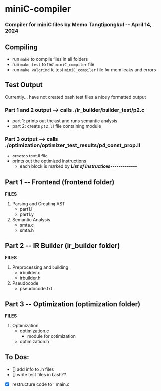 # miniC-compiler
### Compiler for miniC files by Memo Tangtipongkul -- April 14, 2024

## Compiling
- run `make` to compile files in all folders
- run `make test` to test `miniC_compiler` file
- run `make valgrind` to test `miniC_compiler` file for mem leaks and errors

## Test Output
Currently... have not created bash test files a nicely formatted output
### Part 1 and 2 output --> calls ./ir_builder/builder_test/p2.c
- part 1: prints out the ast and runs semantic analysis
- part 2: creats `pt2.ll` file containing module
### Part 3 output --> calls ./optimization/optimizer_test_results/p4_const_prop.ll
- creates test.ll file 
- prints out the optimized instructions
   - each block is marked by ***List of Instructions-------------***


## Part 1 -- Frontend (frontend folder)

**FILES**
1. Parsing and Creating AST
   - part1.l
   - part1.y 
2. Semantic Analysis
   - smta.c
   - smta.h


## Part 2 -- IR Builder  (ir_builder folder)

**FILES**
1. Preprocessing and building
   - irbuilder.c
   - irbuilder.h
2. Pseudocode
   - pseudocode.txt

## Part 3 -- Optimization (optimization folder)

**FILES**
1. Optimization
   - optimization.c
      - module for optimization
   - optimization.h

## To Dos:
- [] add info to .h files
- [] write test files in bash??
- [x] restructure code to 1 main.c
